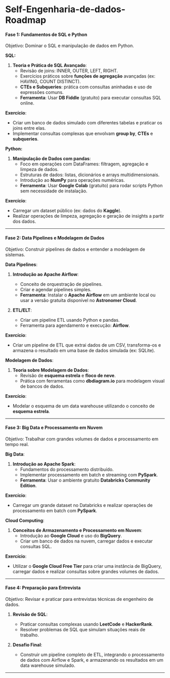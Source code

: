 # Self-Engenharia-de-dados-Roadmap

#### Fase 1: **Fundamentos de SQL e Python**
Objetivo: Dominar o SQL e manipulação de dados em Python.

**SQL:**
1. **Teoria e Prática de SQL Avançado**:
   - Revisão de joins: INNER, OUTER, LEFT, RIGHT.
   - Exercícios práticos sobre **funções de agregação** avançadas (ex: HAVING, COUNT DISTINCT).
   - **CTEs e Subqueries**: prática com consultas aninhadas e uso de expressões comuns.
   - **Ferramenta**: Usar **DB Fiddle** (gratuito) para executar consultas SQL online.

**Exercício**:
- Criar um banco de dados simulado com diferentes tabelas e praticar os joins entre elas.
- Implementar consultas complexas que envolvam **group by**, **CTEs** e **subqueries**.

**Python:**
1. **Manipulação de Dados com pandas**:
   - Foco em operações com DataFrames: filtragem, agregação e limpeza de dados.
   - Estruturas de dados: listas, dicionários e arrays multidimensionais.
   - Introdução ao **NumPy** para operações numéricas.
   - **Ferramenta**: Usar **Google Colab** (gratuito) para rodar scripts Python sem necessidade de instalação.

**Exercício**:
- Carregar um dataset público (ex: dados do **Kaggle**).
- Realizar operações de limpeza, agregação e geração de insights a partir dos dados.

---

#### Fase 2: **Data Pipelines e Modelagem de Dados**
Objetivo: Construir pipelines de dados e entender a modelagem de sistemas.

**Data Pipelines**:
1. **Introdução ao Apache Airflow**:
   - Conceito de orquestração de pipelines.
   - Criar e agendar pipelines simples.
   - **Ferramenta**: Instalar o **Apache Airflow** em um ambiente local ou usar a versão gratuita disponível no **Astronomer Cloud**.

2. **ETL/ELT**:
   - Criar um pipeline ETL usando Python e pandas.
   - Ferramenta para agendamento e execução: **Airflow**.

**Exercício**:
- Criar um pipeline de ETL que extrai dados de um CSV, transforma-os e armazena o resultado em uma base de dados simulada (ex: SQLite).

**Modelagem de Dados**:
1. **Teoria sobre Modelagem de Dados**:
   - Revisão de **esquema estrela** e **floco de neve**.
   - Prática com ferramentas como **dbdiagram.io** para modelagem visual de bancos de dados.

**Exercício**:
- Modelar o esquema de um data warehouse utilizando o conceito de **esquema estrela**.

---

#### Fase 3: **Big Data e Processamento em Nuvem**
Objetivo: Trabalhar com grandes volumes de dados e processamento em tempo real.

**Big Data**:
1. **Introdução ao Apache Spark**:
   - Fundamentos do processamento distribuído.
   - Implementar processamento em batch e streaming com **PySpark**.
   - **Ferramenta**: Usar o ambiente gratuito **Databricks Community Edition**.

**Exercício**:
- Carregar um grande dataset no Databricks e realizar operações de processamento em batch com **PySpark**.

**Cloud Computing**:
1. **Conceitos de Armazenamento e Processamento em Nuvem**:
   - Introdução ao **Google Cloud** e uso do **BigQuery**.
   - Criar um banco de dados na nuvem, carregar dados e executar consultas SQL.

**Exercício**:
- Utilizar o **Google Cloud Free Tier** para criar uma instância de BigQuery, carregar dados e realizar consultas sobre grandes volumes de dados.

---

#### Fase 4: **Preparação para Entrevista**
Objetivo: Revisar e praticar para entrevistas técnicas de engenheiro de dados.

1. **Revisão de SQL**:
   - Praticar consultas complexas usando **LeetCode** e **HackerRank**.
   - Resolver problemas de SQL que simulam situações reais de trabalho.

2. **Desafio Final**:
   - Construir um pipeline completo de ETL, integrando o processamento de dados com Airflow e Spark, e armazenando os resultados em um data warehouse simulado.

---

